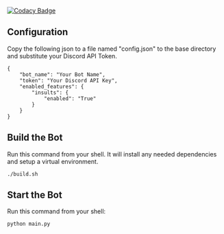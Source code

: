 [![Codacy Badge](https://app.codacy.com/project/badge/Grade/0d18ec4c208743df8101d08d4ce71b82)](https://www.codacy.com?utm_source=github.com&amp;utm_medium=referral&amp;utm_content=Travisivart/TGA-Bot&amp;utm_campaign=Badge_Grade)

## Configuration
Copy the following json to a file named "config.json" to the base directory and substitute your Discord API Token.

```
{
    "bot_name": "Your Bot Name",
    "token": "Your Discord API Key",
    "enabled_features": {
        "insults": {
            "enabled": "True"
        }
    }
}
```

## Build the Bot

Run this command from your shell. It will install any needed dependencies and setup a virtual environment.

```
./build.sh
```

## Start the Bot

Run this command from your shell:

```
python main.py
```
